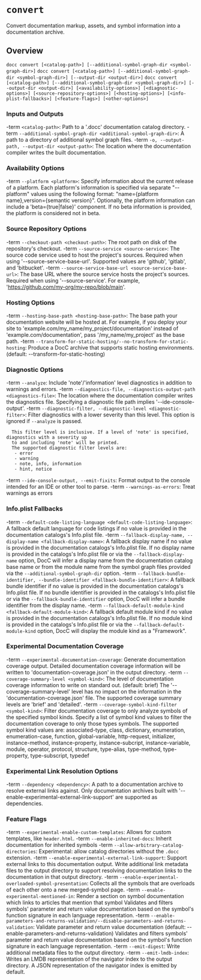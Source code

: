 # `convert`

Convert documentation markup, assets, and symbol information into a documentation archive.

## Overview

`docc convert [<catalog-path>] [--additional-symbol-graph-dir <symbol-graph-dir>]`
`docc convert [<catalog-path>] [--additional-symbol-graph-dir <symbol-graph-dir>] [--output-dir <output-dir>]`
`docc convert [<catalog-path>] [--additional-symbol-graph-dir <symbol-graph-dir>] [--output-dir <output-dir>] [<availability-options>] [<diagnostic-options>] [<source-repository-options>] [<hosting-options>] [<info-plist-fallbacks>] [<feature-flags>] [<other-options>]`

### Inputs and Outputs

-term `<catalog-path>`: Path to a '.docc' documentation catalog directory.
-term `--additional-symbol-graph-dir <additional-symbol-graph-dir>`: A path to a directory of additional symbol graph files.
-term `-o, --output-path, --output-dir <output-path>`: The location where the documentation compiler writes the built documentation.

### Availability Options

-term `--platform <platform>`: Specify information about the current release of a platform.
      Each platform's information is specified via separate "--platform" values using the following
      format: "name={platform name},version={semantic version}".
      Optionally, the platform information can include a 'beta={true|false}' component. If no beta
      information is provided, the platform is considered not in beta.

### Source Repository Options

-term `--checkout-path <checkout-path>`:
                        The root path on disk of the repository's checkout.
-term `--source-service <source-service>`:
                        The source code service used to host the project's sources.
      Required when using '--source-service-base-url'. Supported values are 'github', 'gitlab', and
      'bitbucket'.
-term `--source-service-base-url <source-service-base-url>`:
                        The base URL where the source service hosts the project's sources.
      Required when using '--source-service'. For example, 'https://github.com/my-org/my-repo/blob/main'.

### Hosting Options

-term `--hosting-base-path <hosting-base-path>`:
                        The base path your documentation website will be hosted at.
      For example, if you deploy your site to 'example.com/my_name/my_project/documentation' instead of
      'example.com/documentation', pass '/my_name/my_project' as the base path.
-term `--transform-for-static-hosting/--no-transform-for-static-hosting`:
                        Produce a DocC archive that supports static hosting environments. (default:
                        --transform-for-static-hosting)

### Diagnostic Options

-term `--analyze`:               Include 'note'/'information' level diagnostics in addition to warnings and errors.
-term `--diagnostics-file, --diagnostics-output-path <diagnostics-file>`:
                        The location where the documentation compiler writes the diagnostics file.
      Specifying a diagnostic file path implies '--ide-console-output'.
-term `--diagnostic-filter, --diagnostic-level <diagnostic-filter>`:
                        Filter diagnostics with a lower severity than this level.
      This option is ignored if `--analyze` is passed.

      This filter level is inclusive. If a level of 'note' is specified, diagnostics with a severity up
      to and including 'note' will be printed.
      The supported diagnostic filter levels are:
       - error
       - warning
       - note, info, information
       - hint, notice
-term `--ide-console-output, --emit-fixits`:
                        Format output to the console intended for an IDE or other tool to parse.
-term `--warnings-as-errors`:    Treat warnings as errors

### Info.plist Fallbacks

-term `--default-code-listing-language <default-code-listing-language>`:
                        A fallback default language for code listings if no value is provided in the
                        documentation catalogs's Info.plist file.
-term `--fallback-display-name, --display-name <fallback-display-name>`:
                        A fallback display name if no value is provided in the documentation catalogs's
                        Info.plist file.
      If no display name is provided in the catalogs's Info.plist file or via the
      `--fallback-display-name` option, DocC will infer a display name from the documentation catalog
      base name or from the module name from the symbol graph files provided via the
      `--additional-symbol-graph-dir` option.
-term `--fallback-bundle-identifier, --bundle-identifier <fallback-bundle-identifier>`:
                        A fallback bundle identifier if no value is provided in the documentation
                        catalogs's Info.plist file.
      If no bundle identifier is provided in the catalogs's Info.plist file or via the
      `--fallback-bundle-identifier` option, DocC will infer a bundle identifier from the display name.
-term `--fallback-default-module-kind <fallback-default-module-kind>`:
                        A fallback default module kind if no value is provided in the documentation
                        catalogs's Info.plist file.
      If no module kind is provided in the catalogs's Info.plist file or via the
      `--fallback-default-module-kind` option, DocC will display the module kind as a "Framework".

### Experimental Documentation Coverage

-term `--experimental-documentation-coverage`:
                        Generate documentation coverage output.
      Detailed documentation coverage information will be written to 'documentation-coverage.json' in the
      output directory.
-term `--coverage-summary-level <symbol-kind>`:
                        The level of documentation coverage information to write on standard out.
                        (default: brief)
      The '--coverage-summary-level' level has no impact on the information in the
      'documentation-coverage.json' file.
      The supported coverage summary levels are 'brief' and 'detailed'.
-term `--coverage-symbol-kind-filter <symbol-kind>`:
                        Filter documentation coverage to only analyze symbols of the specified symbol
                        kinds.
      Specify a list of symbol kind values to filter the documentation coverage to only those types
      symbols.
      The supported symbol kind values are: associated-type, class, dictionary, enumeration,
      enumeration-case, function, global-variable, http-request, initializer, instance-method,
      instance-property, instance-subcript, instance-variable, module, operator, protocol, structure,
      type-alias, type-method, type-property, type-subscript, typedef

### Experimental Link Resolution Options

-term `--dependency <dependency>`:
                        A path to a documentation archive to resolve external links against.
      Only documentation archives built with '--enable-experimental-external-link-support' are supported
      as dependencies.

### Feature Flags

-term `--experimental-enable-custom-templates`:
                        Allows for custom templates, like `header.html`.
-term `--enable-inherited-docs`: Inherit documentation for inherited symbols
-term `--allow-arbitrary-catalog-directories`:
                        Experimental: allow catalog directories without the `.docc` extension.
-term `--enable-experimental-external-link-support`:
                        Support external links to this documentation output.
      Write additional link metadata files to the output directory to support resolving documentation
      links to the documentation in that output directory.
-term `--enable-experimental-overloaded-symbol-presentation`:
                        Collects all the symbols that are overloads of each other onto a new
                        merged-symbol page.
-term `--enable-experimental-mentioned-in`:
                        Render a section on symbol documentation which links to articles that mention
                        that symbol
      Validates and filters symbols' parameter and return value documentation based on the symbol's
      function signature in each language representation.
-term `--enable-parameters-and-returns-validation/--disable-parameters-and-returns-validation`:
                        Validate parameter and return value documentation (default:
                        --enable-parameters-and-returns-validation)
      Validates and filters symbols' parameter and return value documentation based on the symbol's
      function signature in each language representation.
-term `--emit-digest`:           Write additional metadata files to the output directory.
-term `--emit-lmdb-index`:       Writes an LMDB representation of the navigator index to the output directory.
      A JSON representation of the navigator index is emitted by default.
